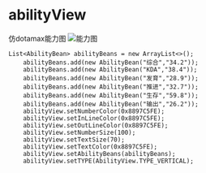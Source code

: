 # abilityView
仿dotamax能力图
![能力图](https://github.com/z423821123/Image/blob/master/ability.png)


    List<AbilityBean> abilityBeans = new ArrayList<>();
        abilityBeans.add(new AbilityBean("综合","34.2"));
        abilityBeans.add(new AbilityBean("KDA","38.4"));
        abilityBeans.add(new AbilityBean("发育","28.9"));
        abilityBeans.add(new AbilityBean("推进","32.7"));
        abilityBeans.add(new AbilityBean("生存","59.8"));
        abilityBeans.add(new AbilityBean("输出","26.2"));
        abilityView.setNumberColor(0x8897C5FE);
        abilityView.setInLineColor(0x8897C5FE);
        abilityView.setOutLineColor(0x8897C5FE);
        abilityView.setNumberSize(100);
        abilityView.setTextSize(70);
        abilityView.setTextColor(0x8897C5FE);
        abilityView.setAbilityBeans(abilityBeans);
        abilityView.setTYPE(AbilityView.TYPE_VERTICAL);
